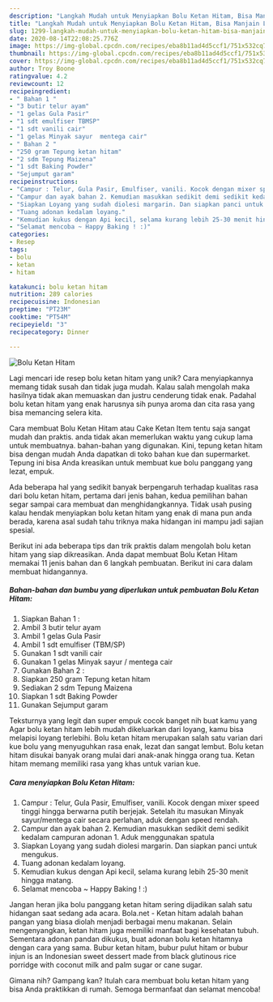 ```yaml
---
description: "Langkah Mudah untuk Menyiapkan Bolu Ketan Hitam, Bisa Manjain Lidah"
title: "Langkah Mudah untuk Menyiapkan Bolu Ketan Hitam, Bisa Manjain Lidah"
slug: 1299-langkah-mudah-untuk-menyiapkan-bolu-ketan-hitam-bisa-manjain-lidah
date: 2020-08-14T22:08:25.776Z
image: https://img-global.cpcdn.com/recipes/eba8b11ad4d5ccf1/751x532cq70/bolu-ketan-hitam-foto-resep-utama.jpg
thumbnail: https://img-global.cpcdn.com/recipes/eba8b11ad4d5ccf1/751x532cq70/bolu-ketan-hitam-foto-resep-utama.jpg
cover: https://img-global.cpcdn.com/recipes/eba8b11ad4d5ccf1/751x532cq70/bolu-ketan-hitam-foto-resep-utama.jpg
author: Troy Boone
ratingvalue: 4.2
reviewcount: 12
recipeingredient:
- " Bahan 1 "
- "3 butir telur ayam"
- "1 gelas Gula Pasir"
- "1 sdt emulfiser TBMSP"
- "1 sdt vanili cair"
- "1 gelas Minyak sayur  mentega cair"
- " Bahan 2 "
- "250 gram Tepung ketan hitam"
- "2 sdm Tepung Maizena"
- "1 sdt Baking Powder"
- "Sejumput garam"
recipeinstructions:
- "Campur : Telur, Gula Pasir, Emulfiser, vanili. Kocok dengan mixer speed tinggi hingga berwarna putih berjejak. Setelah itu masukan Minyak sayur/mentega cair secara perlahan, aduk dengan speed rendah."
- "Campur dan ayak bahan 2. Kemudian masukkan sedikit demi sedikit kedalam campuran adonan 1. Aduk menggunakan spatula"
- "Siapkan Loyang yang sudah diolesi margarin. Dan siapkan panci untuk mengukus."
- "Tuang adonan kedalam loyang."
- "Kemudian kukus dengan Api kecil, selama kurang lebih 25-30 menit hingga matang."
- "Selamat mencoba ~ Happy Baking ! :)"
categories:
- Resep
tags:
- bolu
- ketan
- hitam

katakunci: bolu ketan hitam 
nutrition: 289 calories
recipecuisine: Indonesian
preptime: "PT23M"
cooktime: "PT54M"
recipeyield: "3"
recipecategory: Dinner

---
```



![Bolu Ketan Hitam](https://img-global.cpcdn.com/recipes/eba8b11ad4d5ccf1/751x532cq70/bolu-ketan-hitam-foto-resep-utama.jpg)

Lagi mencari ide resep bolu ketan hitam yang unik? Cara menyiapkannya memang tidak susah dan tidak juga mudah. Kalau salah mengolah maka hasilnya tidak akan memuaskan dan justru cenderung tidak enak. Padahal bolu ketan hitam yang enak harusnya sih punya aroma dan cita rasa yang bisa memancing selera kita.

Cara membuat Bolu Ketan Hitam atau Cake Ketan Item tentu saja sangat mudah dan praktis. anda tidak akan memerlukan waktu yang cukup lama untuk membuatnya. bahan-bahan yang digunakan. Kini, tepung ketan hitam bisa dengan mudah Anda dapatkan di toko bahan kue dan supermarket. Tepung ini bisa Anda kreasikan untuk membuat kue bolu panggang yang lezat, empuk.

Ada beberapa hal yang sedikit banyak berpengaruh terhadap kualitas rasa dari bolu ketan hitam, pertama dari jenis bahan, kedua pemilihan bahan segar sampai cara membuat dan menghidangkannya. Tidak usah pusing kalau hendak menyiapkan bolu ketan hitam yang enak di mana pun anda berada, karena asal sudah tahu triknya maka hidangan ini mampu jadi sajian spesial.


Berikut ini ada beberapa tips dan trik praktis dalam mengolah bolu ketan hitam yang siap dikreasikan. Anda dapat membuat Bolu Ketan Hitam memakai 11 jenis bahan dan 6 langkah pembuatan. Berikut ini cara dalam membuat hidangannya.

<!--inarticleads1-->

##### Bahan-bahan dan bumbu yang diperlukan untuk pembuatan Bolu Ketan Hitam:

1. Siapkan  Bahan 1 :
1. Ambil 3 butir telur ayam
1. Ambil 1 gelas Gula Pasir
1. Ambil 1 sdt emulfiser (TBM/SP)
1. Gunakan 1 sdt vanili cair
1. Gunakan 1 gelas Minyak sayur / mentega cair
1. Gunakan  Bahan 2 :
1. Siapkan 250 gram Tepung ketan hitam
1. Sediakan 2 sdm Tepung Maizena
1. Siapkan 1 sdt Baking Powder
1. Gunakan Sejumput garam


Teksturnya yang legit dan super empuk cocok banget nih buat kamu yang Agar bolu ketan hitam lebih mudah dikeluarkan dari loyang, kamu bisa melapisi loyang terlebihi. Bolu ketan hitam merupakan salah satu varian dari kue bolu yang menyuguhkan rasa enak, lezat dan sangat lembut. Bolu ketan hitam disukai banyak orang mulai dari anak-anak hingga orang tua. Ketan hitam memang memiliki rasa yang khas untuk varian kue. 

<!--inarticleads2-->

##### Cara menyiapkan Bolu Ketan Hitam:

1. Campur : Telur, Gula Pasir, Emulfiser, vanili. Kocok dengan mixer speed tinggi hingga berwarna putih berjejak. Setelah itu masukan Minyak sayur/mentega cair secara perlahan, aduk dengan speed rendah.
1. Campur dan ayak bahan 2. Kemudian masukkan sedikit demi sedikit kedalam campuran adonan 1. Aduk menggunakan spatula
1. Siapkan Loyang yang sudah diolesi margarin. Dan siapkan panci untuk mengukus.
1. Tuang adonan kedalam loyang.
1. Kemudian kukus dengan Api kecil, selama kurang lebih 25-30 menit hingga matang.
1. Selamat mencoba ~ Happy Baking ! :)


Jangan heran jika bolu panggang ketan hitam sering dijadikan salah satu hidangan saat sedang ada acara. Bola.net - Ketan hitam adalah bahan pangan yang biasa diolah menjadi berbagai menu makanan. Selain mengenyangkan, ketan hitam juga memiliki manfaat bagi kesehatan tubuh. Sementara adonan pandan dikukus, buat adonan bolu ketan hitamnya dengan cara yang sama. Bubur ketan hitam, bubur pulut hitam or bubur injun is an Indonesian sweet dessert made from black glutinous rice porridge with coconut milk and palm sugar or cane sugar. 

Gimana nih? Gampang kan? Itulah cara membuat bolu ketan hitam yang bisa Anda praktikkan di rumah. Semoga bermanfaat dan selamat mencoba!
